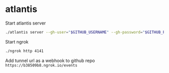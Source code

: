 # atlantis

Start atlantis server

```bash
./atlantis server --gh-user="$GITHUB_USERNAME" --gh-password="$GITHUB_PASSWORD" --aws-region="us-west-2" --require-approval="false" --log-level="debug" --atlantis-url=""
```

Start ngrok

```bash
./ngrok http 4141
```

Add tunnel url as a webhook to github repo `https://b38509b8.ngrok.io/events`
